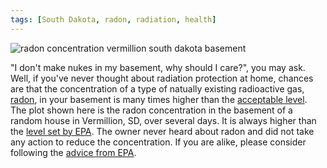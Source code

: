 ```yaml
---
tags: [South Dakota, radon, radiation, health]
---
```


![radon concentration vermillion south dakota basement]({{site.ina}}/radon-concentration-vermillion-basement.jpg)

"I don't make nukes in my basement, why should I care?", you may ask. Well, if
you've never thought about radiation protection at home, chances are that the
concentration of a type of natually existing radioactive gas,
[radon](http://en.wikipedia.org/wiki/Radon), in your basement is many times
higher than the [acceptable
level](http://www.radon.com/radon/radon_levels.html). The plot shown here is
the radon concentration in the basement of a random house in Vermillion, SD,
over several days. It is always higher than the [level set by
EPA](http://www.epa.gov/radon/zonemap.html). The owner never heard about radon
and did not take any action to reduce the concentration. If you are alike,
please consider following the [advice from EPA](http://www.epa.gov/radon/).

